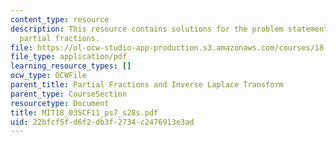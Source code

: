 ```yaml
---
content_type: resource
description: This resource contains solutions for the problem statements related to
  partial fractions.
file: https://ol-ocw-studio-app-production.s3.amazonaws.com/courses/18-03sc-differential-equations-fall-2011/22bfcf5fd6f2db3f2734c2476913e3ad_MIT18_03SCF11_ps7_s28s.pdf
file_type: application/pdf
learning_resource_types: []
ocw_type: OCWFile
parent_title: Partial Fractions and Inverse Laplace Transform
parent_type: CourseSection
resourcetype: Document
title: MIT18_03SCF11_ps7_s28s.pdf
uid: 22bfcf5f-d6f2-db3f-2734-c2476913e3ad
---
```

